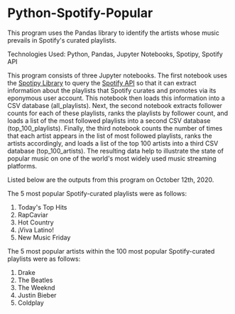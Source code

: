 # Python-Spotify-Popular
This program uses the Pandas library to identify the artists whose music prevails in Spotify's curated playlists.

Technologies Used: Python, Pandas, Jupyter Notebooks, Spotipy, Spotify API

This program consists of three Jupyter notebooks. The first notebook uses the [Spotipy Library](https://spotipy.readthedocs.io/en/2.16.0/) to query the [Spotify API](https://developer.spotify.com/documentation/web-api/reference/) so that it can extract information about the playlists that Spotify curates and promotes via its eponymous user account. This notebook then loads this information into a CSV database (all_playlists). Next, the second notebook extracts follower counts for each of these playlists, ranks the playlists by follower count, and loads a list of the most followed playlists into a second CSV database (top_100_playlists). Finally, the third notebook counts the number of times that each artist appears in the list of most followed playlists, ranks the artists accordingly, and loads a list of the top 100 artists into a third CSV database (top_100_artists). The resulting data help to illustrate the state of popular music on one of the world's most widely used music streaming platforms.

Listed below are the outputs from this program on October 12th, 2020.

The 5 most popular Spotify-curated playlists were as follows:
1. Today's Top Hits
2. RapCaviar
3. Hot Country
4. ¡Viva Latino!
5. New Music Friday

The 5 most popular artists within the 100 most popular Spotify-curated playlists were as follows:
1. Drake
2. The Beatles
3. The Weeknd
4. Justin Bieber
5. Coldplay
